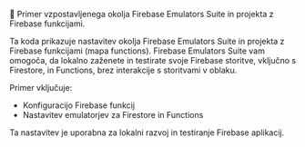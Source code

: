 
 🚀 Primer vzpostavljenega okolja Firebase Emulators Suite in projekta z Firebase funkcijami.

 Ta koda prikazuje nastavitev okolja Firebase Emulators Suite
 in projekta z Firebase funkcijami (mapa functions). Firebase Emulators Suite vam omogoča,
 da lokalno zaženete in testirate svoje Firebase storitve, vključno s Firestore,
 in Functions, brez interakcije s storitvami v oblaku.
 
 Primer vključuje:
 - Konfiguracijo Firebase funkcij
 - Nastavitev emulatorjev za Firestore in Functions
 
 Ta nastavitev je uporabna za lokalni razvoj in testiranje Firebase aplikacij.
 
